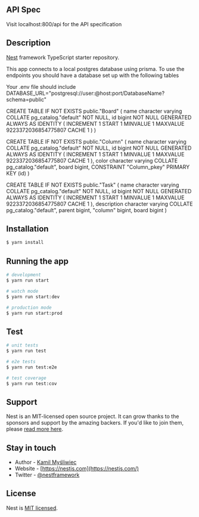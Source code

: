 ## API Spec

Visit localhost:800/api for the API specification
## Description

[Nest](https://github.com/nestjs/nest) framework TypeScript starter repository.


This app connects to a local postgres database using prisma. To use the endpoints you should have a database set up with the following tables

Your .env file should include DATABASE_URL="postgresql://user:@host:port/DatabaseName?schema=public"

CREATE TABLE IF NOT EXISTS public."Board"
(
    name character varying COLLATE pg_catalog."default" NOT NULL,
    id bigint NOT NULL GENERATED ALWAYS AS IDENTITY ( INCREMENT 1 START 1 MINVALUE 1 MAXVALUE 9223372036854775807 CACHE 1 )
)

CREATE TABLE IF NOT EXISTS public."Column"
(
    name character varying COLLATE pg_catalog."default" NOT NULL,
    id bigint NOT NULL GENERATED ALWAYS AS IDENTITY ( INCREMENT 1 START 1 MINVALUE 1 MAXVALUE 9223372036854775807 CACHE 1 ),
    color character varying COLLATE pg_catalog."default",
    board bigint,
    CONSTRAINT "Column_pkey" PRIMARY KEY (id)
)

CREATE TABLE IF NOT EXISTS public."Task"
(
    name character varying COLLATE pg_catalog."default" NOT NULL,
    id bigint NOT NULL GENERATED ALWAYS AS IDENTITY ( INCREMENT 1 START 1 MINVALUE 1 MAXVALUE 9223372036854775807 CACHE 1 ),
    description character varying COLLATE pg_catalog."default",
    parent bigint,
    "column" bigint,
    board bigint
)

## Installation

```bash
$ yarn install
```

## Running the app

```bash
# development
$ yarn run start

# watch mode
$ yarn run start:dev

# production mode
$ yarn run start:prod
```

## Test

```bash
# unit tests
$ yarn run test

# e2e tests
$ yarn run test:e2e

# test coverage
$ yarn run test:cov
```

## Support

Nest is an MIT-licensed open source project. It can grow thanks to the sponsors and support by the amazing backers. If you'd like to join them, please [read more here](https://docs.nestjs.com/support).

## Stay in touch

- Author - [Kamil Myśliwiec](https://kamilmysliwiec.com)
- Website - [https://nestjs.com](https://nestjs.com/)
- Twitter - [@nestframework](https://twitter.com/nestframework)

## License

Nest is [MIT licensed](LICENSE).
